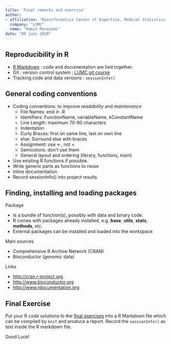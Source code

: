```yaml
---
title: 'Final remarks and exercise'
author:
- affiliation: "Bioinformatics Center of Expertise, Medical Statistics & Bioinformatics, LUMC"
  company: "LUMC"
  name: "Ramin Monajemi"
date: "09 juni 2020"
---
```




## Reproducibility in R 

  - [R Markdown](http://rmarkdown.rstudio.com/) : code and documentation are tied together.
  - Git : version control system ; [LUMC git course](https://git.lumc.nl/courses/gitcourse) 
  - Tracking code and data versions : `sessionInfo()` 
  
## General coding conventions 

  - Coding conventions: to improve *readability* and *maintenance*
    - File Names: end in .R
    - Identifiers: FunctionName, variableName, kConstantName
    - Line Length: maximum 70-80 characters
    - Indentation
    - Curly Braces: first on same line, last on own line
    - else: Surround else with braces
    - Assignment: use <-, not =
    - Semicolons: don't use them
    - General layout and ordering  (library, functions, main)
  - Use existing R functions if possible.
  - Write generic parts as functions to reuse
  - Inline documentation
  - Record sessionInfo() into project results. 

## Finding, installing and loading packages

Package

  - Is a bundle of function(s), possibly with data and binary code.
  - R comes with packages already installed, e.g. **base**, **utils**, **stats**, **methods**, etc.
  - External packages can be installed and loaded into the workspace 

Main sources

  - Comprehensive R Archive Network (CRAN)
  - Bioconductor (genomic data) 

Links

  - http://cran.r-project.org
  - http://www.bioconductor.org
  - http://www.rdocumentation.org


## Final Exercise

Put your R code solutions to the [final exercises](final.tasks.nocode.html) into a R Markdown file which can be compiled by `knit` and produce a report. Record the `sessionInfo()` as text inside the R markdown file. 

Good Luck!  


